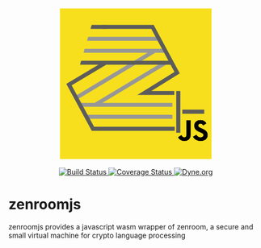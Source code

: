 <p align="center">
	<a href="https://zenroom.dyne.org">
		<img src="assets/zenroomjs.svg" width="300" alt="zenroom js">
	</a>
</p>

<p align="center">
	<a href="https://travis-ci.com/puria/zenroomjs">
		<img src="https://travis-ci.org/puria/zenroomjs.svg?branch=master"
			 alt="Build Status">
	</a>
    <a href="https://coveralls.io/github/puria/zenroomjs?branch=master">
		<img src="https://coveralls.io/repos/github/puria/zenroomjs/badge.svg?branch=master"
			 alt="Coverage Status">
	</a>
    <a href="https://dyne.org">
        <img src="https://img.shields.io/badge/%3C%2F%3E%20with%20%E2%9D%A4%20by-Dyne.org-blue.svg" alt="Dyne.org">
    </a>
</p>


# zenroomjs
zenroomjs provides a javascript wasm wrapper of zenroom, a secure and small virtual machine for crypto language processing
